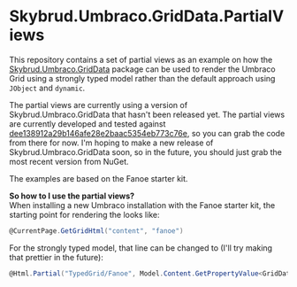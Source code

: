 # Skybrud.Umbraco.GridData.PartialViews

This repository contains a set of partial views as an example on how the [Skybrud.Umbraco.GridData](https://github.com/skybrud/Skybrud.Umbraco.GridData) package can be used to render the Umbraco Grid using a strongly typed model rather than the default approach using `JObject` and `dynamic`.

The partial views are currently using a version of Skybrud.Umbraco.GridData that hasn't been released yet. The partial views are currently developed and tested against [dee138912a29b146afe28e2baac5354eb773c76e](https://github.com/skybrud/Skybrud.Umbraco.GridData/commit/dee138912a29b146afe28e2baac5354eb773c76e), so you can grab the code from there for now. I'm hoping to make a new release of Skybrud.Umbraco.GridData soon, so in the future, you should just grab the most recent version from NuGet.

The examples are based on the Fanoe starter kit.

**So how to I use the partial views?**  
When installing a new Umbraco installation with the Fanoe starter kit, the starting point for rendering the looks like:

```C#
@CurrentPage.GetGridHtml("content", "fanoe")
```

For the strongly typed model, that line can be changed to (I'll try making that prettier in the future):

```C#
@Html.Partial("TypedGrid/Fanoe", Model.Content.GetPropertyValue<GridDataModel>("content"))
```
